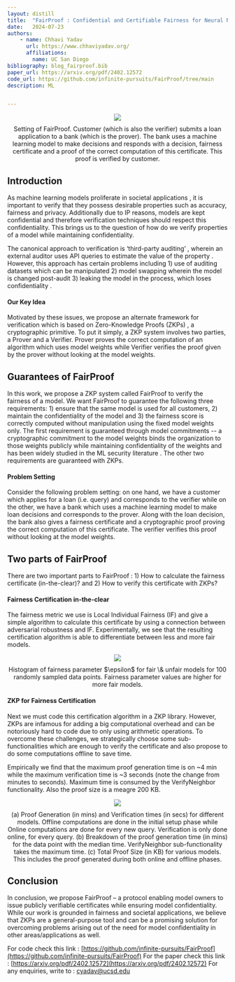 ```yaml
---
layout: distill
title:  "FairProof : Confidential and Certifiable Fairness for Neural Networks"
date:   2024-07-23
authors: 
    - name: Chhavi Yadav
      url: https://www.chhaviyadav.org/
      affiliations:
        name: UC San Diego
bibliography: blog_fairproof.bib
paper_url: https://arxiv.org/pdf/2402.12572
code_url: https://github.com/infinite-pursuits/FairProof/tree/main
description: ML


---
```


<div class='l-body' align="center">
<img class="img-fluid rounded z-depth-1" src="{{ site.baseurl }}/assets/img/2024-07-fairproof/Fairproof_diag_nomath.png">
<figcaption style="text-align: center; margin-top: 10px; margin-bottom: 10px;">
Setting of FairProof. Customer (which is also the verifier) submits a loan application to a bank (which is the prover). The bank uses a machine learning model to make decisions and responds with a decision, fairness certificate and a proof of the correct computation of this certificate. This proof is verified by customer.</figcaption>
</div>


## Introduction

As machine learning models proliferate in societal applications , it is important to verify that they possess desirable properties such as accuracy, fairness and privacy. Additionally due to IP reasons, models are kept confidential and therefore verification techniques should respect this confidentiality. This brings us to the question of how do we verify properties of a model while maintaining confidentiality.

The canonical approach to verification is ‘third-party auditing’ <d-cite key="yadav2022learningtheoretic,yan2022active,pentyala2022privfair,soares2023keeping"></d-cite>, wherein an external auditor uses API queries to estimate the value of the property . However, this approach has certain problems including 1) use of auditing datasets which can be manipulated 2) model swapping wherein the model is changed post-audit 3) leaking the model in the process, which loses confidentiality <d-cite key="casper2024black,hamman2023can,fukuchi2019faking, confidant"></d-cite>. 

#### Our Key Idea

Motivated by these issues, we propose an alternate framework for verification which is based on Zero-Knowledge Proofs (ZKPs) <d-cite key="GMR,GMW"></d-cite>, a cryptographic primitive. To put it simply, a ZKP system involves two parties, a Prover and a Verifier. Prover proves the correct computation of an algorithm which uses model weights while Verifier verifies the proof given by the prover without looking at the model weights.

## Guarantees of FairProof

In this work, we propose a ZKP system called FairProof to verify the fairness of a model. We want FairProof to guarantee the following three requirements: 1) ensure that the same model is used for all customers, 2) maintain the confidentiality of the model and 3) the fairness score is correctly computed without manipulation using the fixed model weights only. The first requirement is guaranteed through model commitments -- a cryptographic commitment to the model weights binds the organization to those weights publicly while maintaining confidentiality of the weights and has been widely studied in the ML security literature <d-cite key="gupta2023sigma, boemer2020mp2ml, juvekar2018gazelle, liu2017oblivious, srinivasan2019delphi, mohassel2017secureml, mohassel2018aby3"></d-cite>. The other two requirements are guaranteed with ZKPs.

#### Problem Setting

Consider the following problem setting: on one hand, we have a customer which applies for a loan (i.e. query) and corresponds to the verifier while on the other, we have a bank which uses a machine learning model to make loan decisions and corresponds to the prover. Along with the loan decision, the bank also gives a fairness certificate and a cryptographic proof proving the correct computation of this certificate. The verifier verifies this proof without looking at the model weights.

## Two parts of FairProof

There are two important parts to FairProof : 1) How to calculate the fairness certificate (in-the-clear)? and 2) How to verify this certificate with ZKPs?

#### Fairness Certification in-the-clear

The fairness metric we use is Local Individual Fairness (IF) and give a simple algorithm to calculate this certificate by using a connection between adversarial robustness and IF.  Experimentally, we see that the resulting certification algorithm is able to differentiate between less and more fair models.

<div class='l-body' align="center">
<img class="img-fluid rounded z-depth-1" src="{{ site.baseurl }}/assets/img/2024-07-fairproof/fair-unfair">
<figcaption style="text-align: center; margin-top: 10px; margin-bottom: 10px;">
Histogram of fairness parameter $\epsilon$ for fair \& unfair models for 100 randomly sampled data points. Fairness parameter values are higher for more fair models. </figcaption>
</div>

#### ZKP for Fairness Certification

Next we must code this certification algorithm in a ZKP library. However, ZKPs are infamous for adding a big computational overhead and can be notoriously hard to code due to only using arithmetic operations. To overcome these challenges, we strategically choose some sub-functionalities which are enough to verify the certificate and also propose to do some computations offline to save time.

Empirically we find that the maximum proof generation time is on ~4 min while the maximum verification time is ~3 seconds (note the change from minutes to seconds). Maximum time is consumed by the VerifyNeighbor functionality. Also the proof size is a meagre 200 KB.

<div class='l-body' align="center">
<img class="img-fluid rounded z-depth-1" src="{{ site.baseurl }}/assets/img/2024-07-fairproof/fairproof-results">
<figcaption style="text-align: center; margin-top: 10px; margin-bottom: 10px;">
(a) Proof Generation (in mins) and Verification times (in secs) for different models. Offline computations are done in the initial setup phase while Online computations are done for every new query. Verification is only done online, for every query. (b) Breakdown of the proof generation time (in mins) for the data point with the median time. VerifyNeighbor sub-functionality takes the maximum time. (c) Total Proof Size (in KB) for various models. This includes the proof generated during both online and offline phases.</figcaption>
</div>

## Conclusion

In conclusion, we propose FairProof – a protocol enabling model owners to issue publicly verifiable certificates while ensuring model confidentiality. While our work is grounded in fairness and societal applications, we believe that ZKPs are a general-purpose tool and can be a promising solution for overcoming problems arising out of the need for model confidentiality in other areas/applications as well.

For code check this link : [https://github.com/infinite-pursuits/FairProof](https://github.com/infinite-pursuits/FairProof)
For the paper check this link : [https://arxiv.org/pdf/2402.12572](https://arxiv.org/pdf/2402.12572)
For any enquiries, write to : [cyadav@ucsd.edu](cyadav@ucsd.edu)
